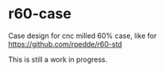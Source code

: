 # r60-case #

Case design for cnc milled 60% case, like for
https://github.com/rpedde/r60-std

This is still a work in progress.
